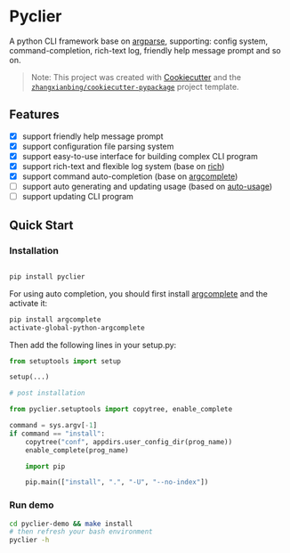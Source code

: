 # Pyclier

A python CLI framework base on [argparse](https://docs.python.org/3/library/argparse.html), supporting: config system, command-completion, rich-text log, friendly help message prompt and so on.

> Note: This project was created with [Cookiecutter](https://github.com/cookiecutter/cookiecutter) and the [`zhangxianbing/cookiecutter-pypackage`](https://github.com/zhangxianbing/cookiecutter-pypackage) project template.

## Features

- [x] support friendly help message prompt
- [x] support configuration file parsing system
- [x] support easy-to-use interface for building complex CLI program
- [x] support rich-text and flexible log system (base on [rich](https://github.com/willmcgugan/rich))
- [x] support command auto-completion (base on [argcomplete](https://github.com/kislyuk/argcomplete))
- [ ] support auto generating and updating usage (based on [auto-usage](https://github.com/zhangxianbing/auto-usage))
- [ ] support updating CLI program

## Quick Start

### Installation

```bash

pip install pyclier

```

For using auto completion, you should first install [argcomplete](https://github.com/kislyuk/argcomplete) and the activate it:

```bash
pip install argcomplete
activate-global-python-argcomplete
```

Then add the following lines in your setup.py:

```py
from setuptools import setup

setup(...)

# post installation

from pyclier.setuptools import copytree, enable_complete

command = sys.argv[-1]
if command == "install":
    copytree("conf", appdirs.user_config_dir(prog_name))
    enable_complete(prog_name)

    import pip

    pip.main(["install", ".", "-U", "--no-index"])

```

### Run demo

```bash
cd pyclier-demo && make install
# then refresh your bash environment
pyclier -h
```
